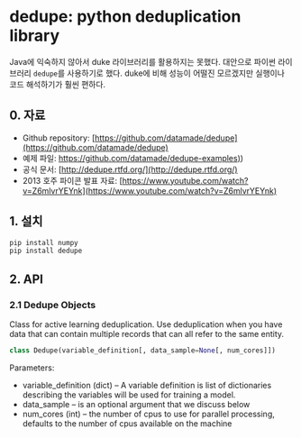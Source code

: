 # dedupe: python deduplication library

Java에 익숙하지 않아서 duke 라이브러리를 활용하지는 못했다. 대안으로 파이썬 라이브러리 `dedupe`를 사용하기로 했다. duke에 비해 성능이 어떨진 모르겠지만 실행이나 코드 해석하기가 훨씬 편하다.

## 0. 자료

- Github repository: [https://github.com/datamade/dedupe](https://github.com/datamade/dedupe)
- 예제 파일: [https://github.com/datamade/dedupe-examples)](https://github.com/datamade/dedupe-examples))
- 공식 문서: [http://dedupe.rtfd.org/](http://dedupe.rtfd.org/)
- 2013 호주 파이콘 발표 자료: [https://www.youtube.com/watch?v=Z6mlvrYEYnk](https://www.youtube.com/watch?v=Z6mlvrYEYnk)

## 1. 설치

```sh
pip install numpy
pip install dedupe
```

## 2. API

### 2.1 Dedupe Objects

Class for active learning deduplication. Use deduplication when you have data that can contain multiple records that can all refer to the same entity.

```py
class Dedupe(variable_definition[, data_sample=None[, num_cores]])
```

Parameters: 

- variable_definition (dict) – A variable definition is list of dictionaries describing the variables will be used for training a model.
- data_sample – is an optional argument that we discuss below
- num_cores (int) – the number of cpus to use for parallel processing, defaults to the number of cpus available on the machine
